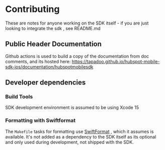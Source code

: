 # Contributing

These are notes for anyone working on the SDK itself - if you are just looking to integrate the sdk , see README.md

## Public Header Documentation

Github actions is used to build a copy of the documentation from doc comments, and its hosted here: https://tapadoo.github.io/hubspot-mobile-sdk-ios/documentation/hubspotmobilesdk

## Developer dependencies

### Build Tools

SDK development environment is assumed to be using Xcode 15

### Formatting with Swiftformat

The `Makefile` tasks for formatting use [SwiftFormat](https://github.com/nicklockwood/SwiftFormat) , which it assumes is available. It's not added as a dependency to the SDK itself as its optional and only used during development, not shipped with the SDK.

